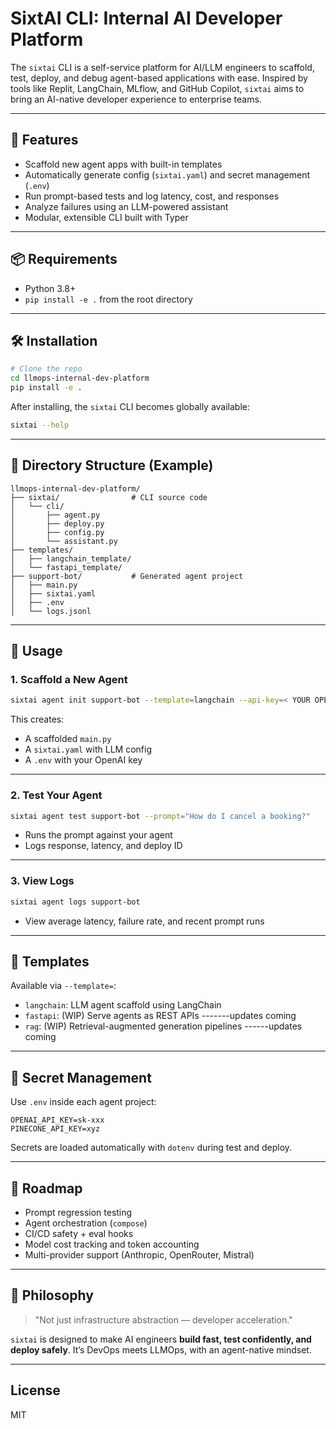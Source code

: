 # SixtAI CLI: Internal AI Developer Platform

The `sixtai` CLI is a self-service platform for AI/LLM engineers to scaffold, test, deploy, and debug agent-based applications with ease. Inspired by tools like Replit, LangChain, MLflow, and GitHub Copilot, `sixtai` aims to bring an AI-native developer experience to enterprise teams.

---

## 🚀 Features

- Scaffold new agent apps with built-in templates
- Automatically generate config (`sixtai.yaml`) and secret management (`.env`)
- Run prompt-based tests and log latency, cost, and responses
- Analyze failures using an LLM-powered assistant
- Modular, extensible CLI built with Typer

---

## 📦 Requirements

- Python 3.8+
- `pip install -e .` from the root directory

---

## 🛠️ Installation

```bash
# Clone the repo
cd llmops-internal-dev-platform
pip install -e .
```

After installing, the `sixtai` CLI becomes globally available:

```bash
sixtai --help
```

---

## 🧱 Directory Structure (Example)

```
llmops-internal-dev-platform/
├── sixtai/                # CLI source code
│   └── cli/
│       ├── agent.py
│       ├── deploy.py
│       ├── config.py
│       └── assistant.py
├── templates/
│   ├── langchain_template/
│   └── fastapi_template/
├── support-bot/           # Generated agent project
│   ├── main.py
│   ├── sixtai.yaml
│   ├── .env
│   └── logs.jsonl
```

---

## 🔧 Usage

### 1. Scaffold a New Agent

```bash
sixtai agent init support-bot --template=langchain --api-key=< YOUR OPENAI_API_KEY >
```

This creates:

- A scaffolded `main.py`
- A `sixtai.yaml` with LLM config
- A `.env` with your OpenAI key

---

### 2. Test Your Agent

```bash
sixtai agent test support-bot --prompt="How do I cancel a booking?"
```

- Runs the prompt against your agent
- Logs response, latency, and deploy ID

---

### 3. View Logs

```bash
sixtai agent logs support-bot
```

- View average latency, failure rate, and recent prompt runs

---

## 🧩 Templates

Available via `--template=`:

- `langchain`: LLM agent scaffold using LangChain
- `fastapi`: (WIP) Serve agents as REST APIs -------updates coming
- `rag`: (WIP) Retrieval-augmented generation pipelines ------updates coming

---

## 🔐 Secret Management

Use `.env` inside each agent project:

```
OPENAI_API_KEY=sk-xxx
PINECONE_API_KEY=xyz
```

Secrets are loaded automatically with `dotenv` during test and deploy.

---

## 📌 Roadmap

- Prompt regression testing
- Agent orchestration (`compose`)
- CI/CD safety + eval hooks
- Model cost tracking and token accounting
- Multi-provider support (Anthropic, OpenRouter, Mistral)

---

## 🧠 Philosophy

> "Not just infrastructure abstraction — developer acceleration."

`sixtai` is designed to make AI engineers **build fast, test confidently, and deploy safely**. It’s DevOps meets LLMOps, with an agent-native mindset.

---

## License

MIT

